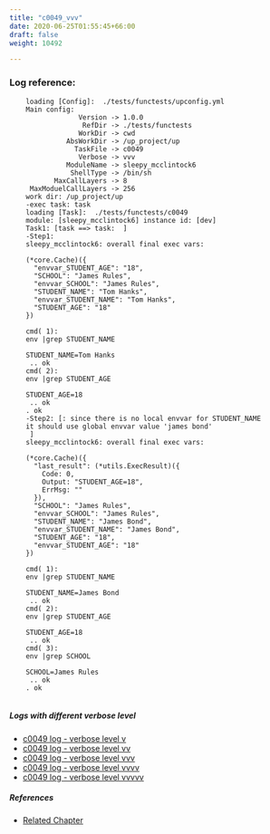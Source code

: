 ```yaml
---
title: "c0049_vvv"
date: 2020-06-25T01:55:45+66:00
draft: false
weight: 10492

---
```


### Log reference: <no value>

```
    loading [Config]:  ./tests/functests/upconfig.yml
    Main config:
                 Version -> 1.0.0
                  RefDir -> ./tests/functests
                 WorkDir -> cwd
              AbsWorkDir -> /up_project/up
                TaskFile -> c0049
                 Verbose -> vvv
              ModuleName -> sleepy_mcclintock6
               ShellType -> /bin/sh
           MaxCallLayers -> 8
     MaxModuelCallLayers -> 256
    work dir: /up_project/up
    -exec task: task
    loading [Task]:  ./tests/functests/c0049
    module: [sleepy_mcclintock6] instance id: [dev]
    Task1: [task ==> task:  ]
    -Step1:
    sleepy_mcclintock6: overall final exec vars:
    
    (*core.Cache)({
      "envvar_STUDENT_AGE": "18",
      "SCHOOL": "James Rules",
      "envvar_SCHOOL": "James Rules",
      "STUDENT_NAME": "Tom Hanks",
      "envvar_STUDENT_NAME": "Tom Hanks",
      "STUDENT_AGE": "18"
    })
    
    cmd( 1):
    env |grep STUDENT_NAME
    
    STUDENT_NAME=Tom Hanks
     .. ok
    cmd( 2):
    env |grep STUDENT_AGE
    
    STUDENT_AGE=18
     .. ok
    . ok
    -Step2: [: since there is no local envvar for STUDENT_NAME
    it should use global envvar value 'james bond'
     ]
    sleepy_mcclintock6: overall final exec vars:
    
    (*core.Cache)({
      "last_result": (*utils.ExecResult)({
        Code: 0,
        Output: "STUDENT_AGE=18",
        ErrMsg: ""
      }),
      "SCHOOL": "James Rules",
      "envvar_SCHOOL": "James Rules",
      "STUDENT_NAME": "James Bond",
      "envvar_STUDENT_NAME": "James Bond",
      "STUDENT_AGE": "18",
      "envvar_STUDENT_AGE": "18"
    })
    
    cmd( 1):
    env |grep STUDENT_NAME
    
    STUDENT_NAME=James Bond
     .. ok
    cmd( 2):
    env |grep STUDENT_AGE
    
    STUDENT_AGE=18
     .. ok
    cmd( 3):
    env |grep SCHOOL
    
    SCHOOL=James Rules
     .. ok
    . ok
    
```

##### Logs with different verbose level
* [c0049 log - verbose level v](../../logs/c0049_v)
* [c0049 log - verbose level vv](../../logs/c0049_vv)
* [c0049 log - verbose level vvv](../../logs/c0049_vvv)
* [c0049 log - verbose level vvvv](../../logs/c0049_vvvv)
* [c0049 log - verbose level vvvvv](../../logs/c0049_vvvvv)

##### References
* [Related Chapter](../../env-vars/c0049)

